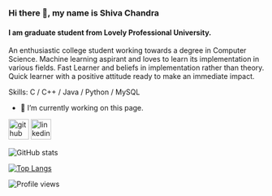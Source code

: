### Hi there 👋, my name is Shiva Chandra
#### I am graduate student from Lovely Professional University.
An enthusiastic college student working towards a degree in Computer Science. Machine learning aspirant and loves to learn its implementation in various fields. Fast Learner and beliefs in implementation rather than theory. Quick learner with a positive attitude ready to make an immediate impact. 

Skills: C / C++ / Java / Python / MySQL

- 🔭 I’m currently working on this page. 


[<img src='https://cdn.jsdelivr.net/npm/simple-icons@3.0.1/icons/github.svg' alt='github' height='40'>](https://github.com/shivachandrakante)  [<img src='https://cdn.jsdelivr.net/npm/simple-icons@3.0.1/icons/linkedin.svg' alt='linkedin' height='40'>](https://www.linkedin.com/in/shivachandrakante/)  

![GitHub stats](https://github-readme-stats.vercel.app/api?username=shivachandrakante&show_icons=true)  

[![Top Langs](https://github-readme-stats.vercel.app/api/top-langs/?username=shivachandrakante)](https://github.com/anuraghazra/github-readme-stats)

![Profile views](https://gpvc.arturio.dev/shivachandrakante)  
